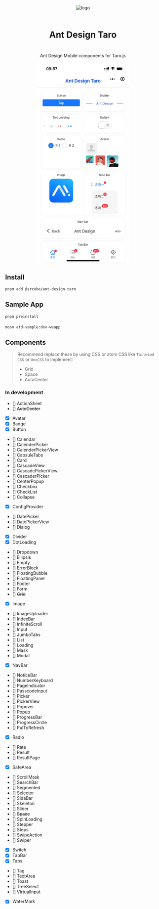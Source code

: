 <div align="center">

  <img src="https://gw.alipayobjects.com/zos/bmw-prod/b2c7ff8b-eba0-4af9-9dd5-0b5b17f42c57.svg" alt="logo" width="200" height="auto" />

  <h1 style="line-height: 80px">Ant Design Taro</h1>

  <p>Ant Design Mobile components for Taro.js</p>

  <img src="./images/preview.jpg" style="margin: 0 auto" width="300" />
</div>


## Install

```bash
pnpm add @srcube/ant-design-taro
```

## Sample App

```bash
pnpm preinstall

moon atd-sample:dev-weapp
```

## Components

> Recommend replace these by using CSS or atom CSS like `Tailwind CSS` or `UnoCSS` to implement:
>
> - Grid
> - Space
> - AutoCenter

### In development

- [] ActionSheet
- [] ~~AutoCenter~~
- [x] Avatar
- [x] Badge
- [x] Button
- [] Calendar
- [] CalenderPicker
- [] CalenderPickerView
- [] CapsuleTabs
- [] Card
- [] CascadeView
- [] CascadePickerView
- [] CascaderPicker
- [] CenterPopup
- [] Checkbox
- [] CheckList
- [] Collapse
- [x] ConfigProvider
- [] DatePicker
- [] DatePickerView
- [] Dialog
- [x] Divider
- [x] DotLoading
- [] Dropdown
- [] Ellipsis
- [] Empty
- [] ErrorBlock
- [] FloatingBubble
- [] FloatingPanel
- [] Footer
- [] Form
- [] ~~Grid~~
- [x] Image
- [] ImageUploader
- [] IndexBar
- [] InfiniteScroll
- [] Input
- [] JumboTabs
- [] List
- [] Loading
- [] Mask
- [] Modal
- [x] NavBar
- [] NoticeBar
- [] NumberKeyboard
- [] PageIndicator
- [] PasscodeInput
- [] Picker
- [] PickerView
- [] Popover
- [] Popup
- [] ProgressBar
- [] ProgressCircle
- [] PulToRefresh
- [x] Radio
- [] Rate
- [] Result
- [] ResultPage
- [x] SafeArea
- [] ScrollMask
- [] SearchBar
- [] Segmented
- [] Selector
- [] SideBar
- [] Skeleton
- [] Slider
- [] ~~Space~~
- [] SpinLoading
- [] Stepper
- [] Steps
- [] SwipeAction
- [] Swiper
- [x] Switch
- [x] TabBar
- [x] Tabs
- [] Tag
- [] TextArea
- [] Toast
- [] TreeSelect
- [] VirtualInput
- [x] WaterMark
